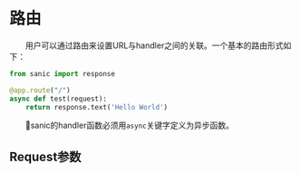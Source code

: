 # 路由
&emsp;&emsp;用户可以通过路由来设置URL与handler之间的关联。一个基本的路由形式如下：
```python
from sanic import response

@app.route("/")
async def test(request):
    return response.text('Hello World')
```
&emsp;&emsp;sanic的handler函数必须用`async`关键字定义为异步函数。
## Request参数
